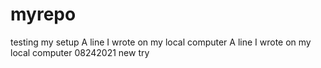 # myrepo
testing my setup
A line I wrote on my local computer
A line I wrote on my local computer
08242021 new try